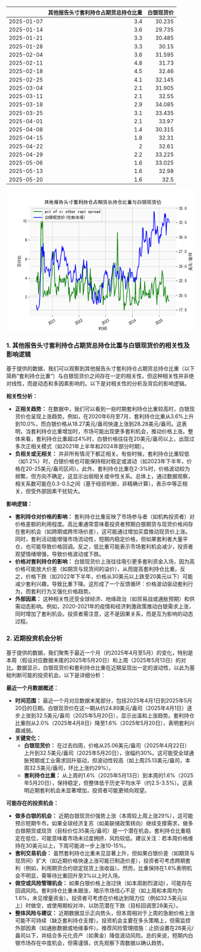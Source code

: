 |            |   其他报告头寸套利持仓占期货总持仓比重 |   白银现货价 |
|:-----------|---------------------------------------:|-------------:|
| 2025-01-07 |                                    3.4 |       30.235 |
| 2025-01-14 |                                    3.6 |       29.735 |
| 2025-01-21 |                                    3.3 |       30.485 |
| 2025-01-28 |                                    3.3 |       30.15  |
| 2025-02-04 |                                    3.6 |       31.595 |
| 2025-02-11 |                                    4.8 |       31.73  |
| 2025-02-18 |                                    4.5 |       32.46  |
| 2025-02-25 |                                    4.1 |       32.145 |
| 2025-03-04 |                                    2.1 |       31.905 |
| 2025-03-11 |                                    2.1 |       32.55  |
| 2025-03-18 |                                    2.9 |       34.085 |
| 2025-03-25 |                                    3.1 |       33.435 |
| 2025-04-01 |                                    2.1 |       33.97  |
| 2025-04-08 |                                    1.4 |       30.315 |
| 2025-04-15 |                                    1.8 |       32.31  |
| 2025-04-22 |                                    2   |       32.61  |
| 2025-04-29 |                                    2.2 |       33.225 |
| 2025-05-06 |                                    1.6 |       33.025 |
| 2025-05-13 |                                    1.6 |       32.98  |
| 2025-05-20 |                                    1.6 |       32.5   |

![图](shibor.png)

### 1. 其他报告头寸套利持仓占期货总持仓比重与白银现货价的相关性及影响逻辑

基于提供的数据，我们可以观察到其他报告头寸套利持仓占期货总持仓比重（以下简称“套利持仓比重”）与白银现货价之间存在一定的相关性，但这种相关性并非绝对线性，而是动态和多因素影响的。以下是对相关性的分析及背后的影响逻辑。

**相关性分析：**  
- **正相关趋势：** 在数据中，我们可以看到一些时期套利持仓比重较高时，白银现货价也呈现上涨趋势。例如，在2020年6月至7月，套利持仓比重从3.6%上升到10.0%，而白银价格从18.27美元/盎司快速上涨到28.28美元/盎司。这表明，当套利持仓比重增加时，市场可能出现更多套利机会，推动价格上涨。整体来看，套利持仓比重超过4%时，白银价格往往在20美元/盎司以上，出现过多次正相关模式（如2021年上半年和2024年部分时期）。  
- **负相关或无相关：** 并非所有情况下都正相关。有些时候，套利持仓比重较低（如1.2%）时，白银价格也可能保持相对稳定或波动（如2023年下半年，价格在20-25美元/盎司区间）。此外，套利持仓比重在2-3%时，价格波动较为频繁，但方向不确定，这显示出弱相关或中性关系。总体上，通过数据观察，相关系数可能在0.3-0.5之间（基于经验判断，非精确计算），表示中等正相关，但受外部因素干扰较大。  

**影响逻辑：**  
- **套利持仓对价格的影响：** 套利持仓比重反映了市场参与者（如机构投资者）对价格差额的利用程度。高比重通常意味着投资者预期白银期货与现货价格间存在套利机会（如跨期或跨市场价差），这可能通过增加买盘推动现货价上涨。同时，套利活动能增强市场流动性，短期内稳定价格，但如果套利者大量平仓，也可能导致价格回调。反之，低比重可能表示市场套利机会减少，投资者观望情绪增强，导致价格波动或下跌。  
- **价格对套利持仓的影响：** 白银现货价上涨往往吸引更多套利资金入场，因为高价格可能放大价差（如期货与现货间的溢价），从而提高套利持仓比重。反之，价格下跌（如2022年下半年，价格从30美元以上跌至20美元以下）可能减少套利兴趣，导致比重下降。这形成了一个反馈循环：价格波动驱动套利行为，而套利行为又强化价格趋势。  
- **外部因素：** 这种相关性还受全球经济、地缘政治（如贸易战或通胀预期）和供需动态影响。例如，2020-2021年的疫情和经济刺激政策推动白银需求上涨，同时增加了套利机会。投资者需注意，这不是因果关系，而是互为影响的动态过程。

### 2. 近期投资机会分析

基于提供的数据，我们聚焦于最近一个月（约2025年4月至5月）的变化，特别是本周（假设对应数据末尾的2025年5月20日）和上周（2025年5月13日）的对比。数据显示，白银现货价和套利持仓比重在近期呈现出一定的波动性，以此为基础判断可能的投资机会。以下是详细分析：

**最近一个月数据概述：**  
- **时间范围：** 最近一个月对应数据末尾部分，包括2025年4月1日到2025年5月20日的日期。白银现货价在这一期从约24.89美元/盎司（2025年4月1日）逐步上涨到32.5美元/盎司（2025年5月20日），显示出温和上涨趋势。套利持仓比重则从2.0%（2025年4月8日）降至1.6%（2025年5月20日），表明套利兴趣减弱。  
- **关键变化：**  
  - **白银现货价：** 在过去四周，价格从25.06美元/盎司（2025年4月22日）上升到32.5美元/盎司（2025年5月20日），涨幅约30%。这可能受全球通胀预期或工业需求回升驱动，但波动性较高（如上周25.13美元/盎司，本周32.5美元/盎司，环比上涨约29%）。  
  - **套利持仓比重：** 从上周的1.6%（2025年5月13日）到本周的1.6%（2025年5月20日），保持稳定，但整体低于历史平均水平（约2.5-3.5%）。这表明近期套利机会未显著增加，投资者可能更倾向观望。  

**可能存在的投资机会：**  
- **做多白银的机会：** 近期白银现货价强势上涨（本周较上周上涨29%），这可能预示短期牛市。如果全球经济复苏（如美联储政策转向）继续支撑需求，做多白银期货或现货（目标价位35美元/盎司）是一个潜在机会。套利持仓比重稳定在低位，可能意味着市场未过度拥挤，风险较低。建议关注：若本周价格维持在30美元以上，下周可能进一步上涨10-15%。  
- **套利交易机会：** 虽然套利持仓比重未见显著上升，但如果白银价差（如期货与现货间）扩大（如近期价格快速上涨可能已制造价差），投资者可考虑跨期套利（例如，利用期货合约锁定现货上涨收益）。然而，比重保持在1.6%表明机会不明显，需等待比重回升至3%以上时入场。  
- **做空或风险管理机会：** 如果白银价格上涨过快（如本周剧烈波动），可能存在回调风险。套利持仓比重未跟涨，暗示市场信心不足（如上周和本周均为1.6%，未见增量资金）。投资者可考虑在价格达到阻力位（例如32.5美元以上）时做空，或使用期权对冲，以防范潜在下跌（目标回调至28美元）。  
- **整体风险与建议：** 近期数据显示正向势头，但本周相对于上周的急剧价格上涨可能不可持续（缺乏套利持仓支撑）。投资机会主要在多头策略上，但需监控外部因素（如通胀数据或地缘事件）。推荐风险管理措施：止损设置在28美元/盎司以下，并结合多元化资产（如黄金）降低波动风险。总的来说，短期内白银市场存在中度机会，但需谨慎，优先观察下周数据以确认趋势。